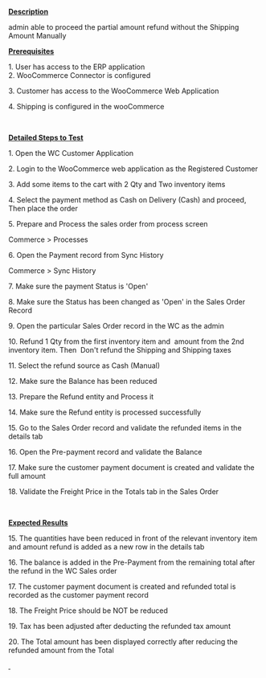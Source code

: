 
<div class="wiki-content">
<p><u><strong>Description</strong></u></p>
<p>admin able to proceed the partial amount refund without the Shipping Amount Manually</p>
<p><u><strong>Prerequisites</strong></u></p>
<p>1. User has access to the ERP application<br />2. WooCommerce Connector is configured</p>
<p>3. Customer has access to the WooCommerce Web Application</p>
<p>4. Shipping is configured in the wooCommerce</p>
<p>&nbsp;</p>
<p><u><strong>Detailed Steps to Test</strong></u></p>
<p>1. Open the WC Customer Application</p>
<p>2. Login to the WooCommerce web application as the Registered Customer</p>
<p>3. Add some items to the cart with 2 Qty and Two inventory items</p>
<p>4. Select the payment method as Cash on Delivery (Cash) and proceed, Then place the order</p>
<p>5. Prepare and Process the sales order from process screen</p>
<p>Commerce &gt; Processes</p>
<p>6. Open the Payment record from Sync History</p>
<p>Commerce &gt; Sync History</p>
<p>7. Make sure the payment Status is 'Open'</p>
<p>8. Make sure the Status has been changed as 'Open' in the Sales Order Record</p>
<p>9. Open the particular Sales Order record in the WC as the admin</p>
<p>10. Refund 1 Qty from the first inventory item and&nbsp; amount from the 2nd inventory item. Then&nbsp; Don't refund the Shipping and Shipping taxes</p>
<p>11. Select the refund source as Cash (Manual)</p>
<p>12. Make sure the Balance has been reduced</p>
<p>13. Prepare the Refund entity and Process it</p>
<p>14. Make sure the Refund entity is processed successfully</p>
<p>15. Go to the Sales Order record and validate the refunded items in the details tab</p>
<p>16. Open the Pre-payment record and validate the Balance</p>
<p>17. Make sure the customer payment document is created and validate the full amount</p>
<p>18. Validate the Freight Price in the Totals tab in the Sales Order</p>
<p>&nbsp;</p>
<p><u><strong>Expected Results</strong></u></p>
<p>15. The quantities have been reduced in front of the relevant inventory item and amount refund is added as a new row in the details tab</p>
<p>16. The balance is added in the Pre-Payment from the remaining total after the refund in the WC Sales order</p>
<p>17. The customer payment document is created and refunded total is recorded as the customer payment record</p>
<p>18. The&nbsp;Freight Price should be NOT be reduced</p>
<p>19. Tax has been adjusted after deducting the refunded tax amount</p>
<p>20. The Total amount has been displayed correctly after reducing the refunded amount from the Total</p></div>
<div>
<div><a class="like-button" href="https://wiki.acumatica.com/display/AD/06+Validate+whether+admin+able+to+proceed+the+partial+amount+refund+with+the+Shipping+Amount+Manually"><span class="aui-icon aui-icon-small aui-iconfont-like" style="color: rgb(112,112,112);">&nbsp;</span></a></div></div>
